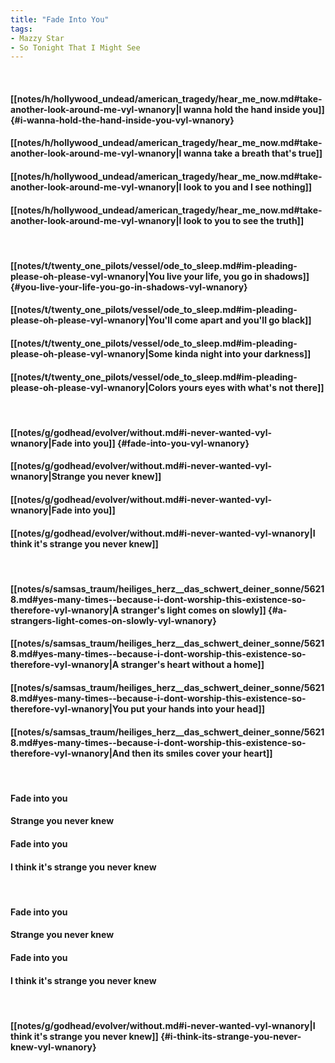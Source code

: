 ```yaml
---
title: "Fade Into You"
tags:
- Mazzy Star
- So Tonight That I Might See
---
```

&nbsp;
#### [[notes/h/hollywood_undead/american_tragedy/hear_me_now.md#take-another-look-around-me-vyl-wnanory|I wanna hold the hand inside you]] {#i-wanna-hold-the-hand-inside-you-vyl-wnanory}
#### [[notes/h/hollywood_undead/american_tragedy/hear_me_now.md#take-another-look-around-me-vyl-wnanory|I wanna take a breath that's true]]
#### [[notes/h/hollywood_undead/american_tragedy/hear_me_now.md#take-another-look-around-me-vyl-wnanory|I look to you and I see nothing]]
#### [[notes/h/hollywood_undead/american_tragedy/hear_me_now.md#take-another-look-around-me-vyl-wnanory|I look to you to see the truth]]
&nbsp;
#### [[notes/t/twenty_one_pilots/vessel/ode_to_sleep.md#im-pleading-please-oh-please-vyl-wnanory|You live your life, you go in shadows]] {#you-live-your-life-you-go-in-shadows-vyl-wnanory}
#### [[notes/t/twenty_one_pilots/vessel/ode_to_sleep.md#im-pleading-please-oh-please-vyl-wnanory|You'll come apart and you'll go black]]
#### [[notes/t/twenty_one_pilots/vessel/ode_to_sleep.md#im-pleading-please-oh-please-vyl-wnanory|Some kinda night into your darkness]]
#### [[notes/t/twenty_one_pilots/vessel/ode_to_sleep.md#im-pleading-please-oh-please-vyl-wnanory|Colors yours eyes with what's not there]]
&nbsp;
#### [[notes/g/godhead/evolver/without.md#i-never-wanted-vyl-wnanory|Fade into you]] {#fade-into-you-vyl-wnanory}
#### [[notes/g/godhead/evolver/without.md#i-never-wanted-vyl-wnanory|Strange you never knew]]
#### [[notes/g/godhead/evolver/without.md#i-never-wanted-vyl-wnanory|Fade into you]]
#### [[notes/g/godhead/evolver/without.md#i-never-wanted-vyl-wnanory|I think it's strange you never knew]]
&nbsp;
#### [[notes/s/samsas_traum/heiliges_herz__das_schwert_deiner_sonne/56218.md#yes-many-times--because-i-dont-worship-this-existence-so-therefore-vyl-wnanory|A stranger's light comes on slowly]] {#a-strangers-light-comes-on-slowly-vyl-wnanory}
#### [[notes/s/samsas_traum/heiliges_herz__das_schwert_deiner_sonne/56218.md#yes-many-times--because-i-dont-worship-this-existence-so-therefore-vyl-wnanory|A stranger's heart without a home]]
#### [[notes/s/samsas_traum/heiliges_herz__das_schwert_deiner_sonne/56218.md#yes-many-times--because-i-dont-worship-this-existence-so-therefore-vyl-wnanory|You put your hands into your head]]
#### [[notes/s/samsas_traum/heiliges_herz__das_schwert_deiner_sonne/56218.md#yes-many-times--because-i-dont-worship-this-existence-so-therefore-vyl-wnanory|And then its smiles cover your heart]]
&nbsp;
#### Fade into you
#### Strange you never knew
#### Fade into you
#### I think it's strange you never knew
&nbsp;
#### Fade into you
#### Strange you never knew
#### Fade into you
#### I think it's strange you never knew
&nbsp;
#### [[notes/g/godhead/evolver/without.md#i-never-wanted-vyl-wnanory|I think it's strange you never knew]] {#i-think-its-strange-you-never-knew-vyl-wnanory}
